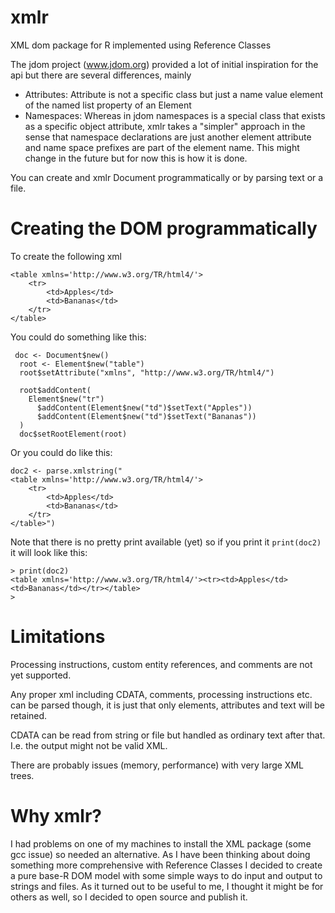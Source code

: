 # xmlr
XML dom package for R implemented using Reference Classes

The jdom project (www.jdom.org) provided a lot of initial inspiration for the api but there are several differences, mainly 
- Attributes: Attribute is not a specific class but just a name value element of the named list property of an Element
- Namespaces:
    Whereas in jdom namespaces is a special class that exists as a specific object attribute, xmlr takes a "simpler"
    approach in the sense that namespace declarations are just another element attribute and name space prefixes are part of the 
    element name. This might change in the future but for now this is how it is done.

You can create and xmlr Document programmatically or by parsing text or a file. 

# Creating the DOM programmatically
To create the following xml
```
<table xmlns='http://www.w3.org/TR/html4/'>
    <tr>
        <td>Apples</td>
        <td>Bananas</td>
    </tr>
</table>

```
You could do something like this:
```
 doc <- Document$new()
  root <- Element$new("table")
  root$setAttribute("xmlns", "http://www.w3.org/TR/html4/")

  root$addContent(
    Element$new("tr")
      $addContent(Element$new("td")$setText("Apples"))
      $addContent(Element$new("td")$setText("Bananas"))
  )
  doc$setRootElement(root)
```
Or you could do like this:
```
doc2 <- parse.xmlstring("
<table xmlns='http://www.w3.org/TR/html4/'>
    <tr>
        <td>Apples</td>
        <td>Bananas</td>
    </tr>
</table>")
```
Note that there is no pretty print available (yet) so if you print it `print(doc2)`
it will look like this:
```
> print(doc2)
<table xmlns='http://www.w3.org/TR/html4/'><tr><td>Apples</td><td>Bananas</td></tr></table>
> 
```

# Limitations
Processing instructions, custom entity references, and comments are not yet supported.

Any proper xml including CDATA, comments, processing instructions etc. can be parsed though, it is just that
only elements, attributes and text will be retained.

CDATA can be read from string or file but handled as ordinary text after that. I.e. the output might not be valid XML.

There are probably issues (memory, performance) with very large XML trees.

# Why xmlr?
I had problems on one of my machines to install the XML package (some gcc issue) so needed an alternative.
As I have been thinking about doing something more comprehensive with Reference Classes I decided to create
a pure base-R DOM model with some simple ways to do input and output to strings and files. As it turned out to
be useful to me, I thought it might be for others as well, so I decided to open source and publish it.




